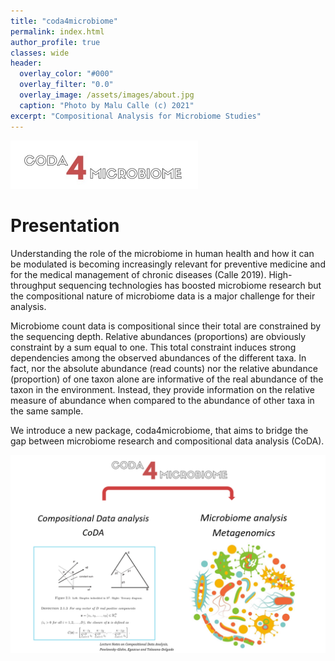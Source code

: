 ```yaml
---
title: "coda4microbiome"
permalink: index.html
author_profile: true
classes: wide
header:
  overlay_color: "#000"
  overlay_filter: "0.0"
  overlay_image: /assets/images/about.jpg
  caption: "Photo by Malu Calle (c) 2021"  
excerpt: "Compositional Analysis for Microbiome Studies"
---
```


<img src="./assets/images/coda4microbiome.jpg" width=300 />

# Presentation 

 Understanding the role of the microbiome in human health and how it can be modulated is becoming increasingly relevant for preventive medicine and for the medical management of chronic diseases (Calle 2019). High-throughput sequencing technologies has boosted microbiome research but the compositional nature of microbiome data is a major challenge for their analysis.

 Microbiome count data is compositional since their total are constrained by the sequencing depth. Relative abundances (proportions) are obviously constraint by a sum equal to one. This total constraint induces strong dependencies among the observed abundances of the different taxa. In fact, nor the absolute abundance (read counts) nor the relative abundance (proportion) of one taxon alone are informative of the real abundance of the taxon in the environment. Instead, they provide information on the relative measure of abundance when compared to the abundance of other taxa in the same sample.

 We introduce a new package, coda4microbiome, that aims to bridge the gap between microbiome research and compositional data analysis (CoDA).
<p align="center">
  <img src="./assets/images/fillgap.png" width=600px />
</p>
